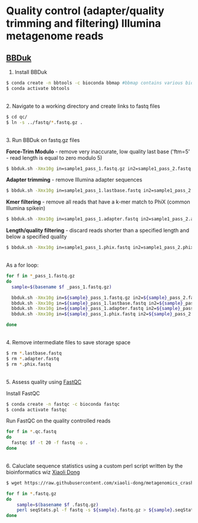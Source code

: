 # Quality control (adapter/quality trimming and filtering) Illumina metagenome reads

## [BBDuk](https://jgi.doe.gov/data-and-tools/software-tools/bbtools/bb-tools-user-guide/bbduk-guide/)

1. Install BBDuk

```bash
$ conda create -n bbtools -c bioconda bbmap #bbmap contains various bioinformatic tools including BBDuk
$ conda activate bbtools
```

\
2. Navigate to a working directory and create links to fastq files

```bash
$ cd qc/
$ ln -s ../fastq/*.fastq.gz .
```

\
3. Run BBDuk on fastq.gz files

**Force-Trim Modulo** - remove very inaccurate, low quality last base ('ftm=5' - read length is equal to zero modulo 5)

```bash
$ bbduk.sh -Xmx10g in=sample1_pass_1.fastq.gz in2=sample1_pass_2.fastq.gz out=sample1_pass_1.lastbase.fastq out2=sample1_pass_2.lastbase.fastq ftm=5 threads=20 >& sample1.lastbase.log.txt
```

**Adapter trimming** - remove Illumina adapter sequences

```bash
$ bbduk.sh -Xmx10g in=sample1_pass_1.lastbase.fastq in2=sample1_pass_2.lastbase.fastq out=sample1_pass_1.adapter.fastq out2=sample1_pass_2.adapter.fastq ref=/bbmap-39.01-0/resources/adapters.fa ktrim=r k=23 mink=11 hdist=1 tpe tbo threads=20 >& sample1.adapter.log.txt
```

**Kmer filtering** - remove all reads that have a k-mer match to PhiX (common Illumina spikein)

```bash
$ bbduk.sh -Xmx10g in=sample1_pass_1.adapter.fastq in2=sample1_pass_2.adapter.fastq out=sample1_pass_1.phix.fastq out2=sample1_pass_2.phix.fastq ref=/bbmap-39.01-0/resources/phix_adapters.fa.gz k=31 hdist=1 stats=sample1_stats.txt threads=20 >& $sample1.phix.log.txt
```

**Length/quality filtering** - discard reads shorter than a specified length and below a specified quality 

```bash
$ bbduk.sh -Xmx10g in=sample1_pass_1.phix.fastq in2=sample1_pass_2.phix.fastq out=sample1_pass_1.qc.fastq out2=sample1_pass_2.qc.fastq qtrim=rl trimq=15 minlength=30 threads=20 >& sample1.quality.log.txt
```

\
As a for loop:

```bash
for f in *_pass_1.fastq.gz
do 
  sample=$(basename $f _pass_1.fastq.gz)

  bbduk.sh -Xmx10g in=${sample}_pass_1.fastq.gz in2=${sample}_pass_2.fastq.gz out=${sample}_pass_1.lastbase.fastq out2=${sample}_pass_2.lastbase.fastq ftm=5 threads=40 >& ${sample}.lastbase.log.txt
  bbduk.sh -Xmx10g in=${sample}_pass_1.lastbase.fastq in2=${sample}_pass_2.lastbase.fastq out=${sample}_pass_1.adapter.fastq out2=${sample}_pass_2.adapter.fastq ref=/bbmap-39.01-0/resources/adapters.fa ktrim=r k=23 mink=11 hdist=1 tpe tbo threads=40 >& ${sample}.adapter.log.txt
  bbduk.sh -Xmx10g in=${sample}_pass_1.adapter.fastq in2=${sample}_pass_2.adapter.fastq out=${sample}_pass_1.phix.fastq out2=${sample}_pass_2.phix.fastq ref=/bbmap-39.01-0/resources/phix_adapters.fa.gz k=31 hdist=1 stats=${sample}_stats.txt threads=40 >& ${sample}.phix.log.txt
  bbduk.sh -Xmx10g in=${sample}_pass_1.phix.fastq in2=${sample}_pass_2.phix.fastq out=${sample}_pass_1.qc.fastq out2=${sample}_pass_2.qc.fastq qtrim=rl trimq=15 minlength=30 threads=40 >& ${sample}.quality.log.txt

done
```

\
  4. Remove intermediate files to save storage space

```bash
$ rm *.lastbase.fastq
$ rm *.adapter.fastq
$ rm *.phix.fastq
```

\
5. Assess quality using [FastQC](https://www.bioinformatics.babraham.ac.uk/projects/fastqc/)

Install FastQC

```bash
$ conda create -n fastqc -c bioconda fastqc
$ conda activate fastqc
```

Run FastQC on the quality controlled reads

```bash
for f in *.qc.fastq
do 
  fastqc $f -t 20 -f fastq -o .
done
```

\
6. Caluclate sequence statistics using a custom perl script written by the bioinformatics wiz [Xiaoli Dong](https://github.com/xiaoli-dong)

```bash
$ wget https://raw.githubusercontent.com/xiaoli-dong/metagenomics_crash_course/master/bin/seqStats.pl

for f in *.fastq.gz
do 
	sample=$(basename $f .fastq.gz)
	perl seqStats.pl -f fastq -s ${sample}.fastq.gz > ${sample}.seqStats
done
```

